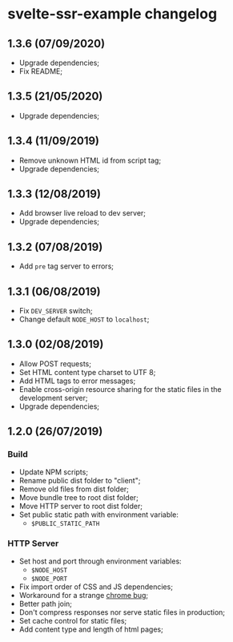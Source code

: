 # svelte-ssr-example changelog

## 1.3.6 (07/09/2020)
 - Upgrade dependencies;
 - Fix README;

## 1.3.5 (21/05/2020)
 - Upgrade dependencies;

## 1.3.4 (11/09/2019)
 - Remove unknown HTML id from script tag;
 - Upgrade dependencies;

## 1.3.3 (12/08/2019)
 - Add browser live reload to dev server;
 - Upgrade dependencies;
 
## 1.3.2 (07/08/2019)
 - Add `pre` tag server to errors;

## 1.3.1 (06/08/2019)
 - Fix `DEV_SERVER` switch;
 - Change default `NODE_HOST` to `localhost`;

## 1.3.0 (02/08/2019)
 - Allow POST requests;
 - Set HTML content type charset to UTF 8;
 - Add HTML tags to error messages;
 - Enable cross-origin resource sharing for the static files in the development server;
 - Upgrade dependencies;

## 1.2.0 (26/07/2019)

### Build
 - Update NPM scripts;
 - Rename public dist folder to "client";
 - Remove old files from dist folder;
 - Move bundle tree to root dist folder;
 - Move HTTP server to root dist folder;
 - Set public static path with environment variable:
   - `$PUBLIC_STATIC_PATH`

### HTTP Server
 - Set host and port through environment variables:
   - `$NODE_HOST`
   - `$NODE_PORT`
 - Fix import order of CSS and JS dependencies;
 - Workaround for a strange [chrome bug](https://stackoverflow.com/a/42969257);
 - Better path join;
 - Don't compress responses nor serve static files in production;
 - Set cache control for static files;
 - Add content type and length of html pages;
